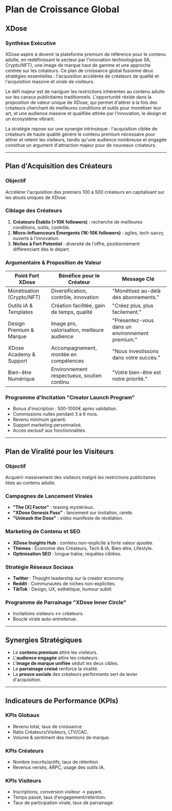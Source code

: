 # Plan de Croissance Global

## XDose

### Synthèse Exécutive

XDose aspire à devenir la plateforme premium de référence pour le contenu adulte, en redéfinissant le secteur par l'innovation technologique (IA, Crypto/NFT), une image de marque haut de gamme et une approche centrée sur les créateurs. Ce plan de croissance global fusionne deux stratégies essentielles : l'acquisition accélérée de créateurs de qualité et l'acquisition massive et virale de visiteurs.

Le défi majeur est de naviguer les restrictions inhérentes au contenu adulte sur les canaux publicitaires traditionnels. L'opportunité réside dans la proposition de valeur unique de XDose, qui permet d'attirer à la fois des créateurs cherchant de meilleures conditions et outils pour monétiser leur art, et une audience massive et qualifiée attirée par l'innovation, le design et un écosystème vibrant.

La stratégie repose sur une synergie intrinsèque : l'acquisition ciblée de créateurs de haute qualité génère le contenu premium nécessaire pour attirer et retenir les visiteurs, tandis qu'une audience nombreuse et engagée constitue un argument d'attraction majeur pour de nouveaux créateurs.

---

## Plan d'Acquisition des Créateurs

### Objectif

Accélérer l'acquisition des premiers 100 à 500 créateurs en capitalisant sur les atouts uniques de XDose.

### Ciblage des Créateurs

1. **Créateurs Établis (>10K followers)** : recherche de meilleures conditions, outils, contrôle.
2. **Micro-Influenceurs Émergents (1K-10K followers)** : agiles, tech-savvy, ouverts à l'innovation.
3. **Niches à Fort Potentiel** : diversité de l'offre, positionnement différenciant dès le départ.

### Argumentaire & Proposition de Valeur

| Point Fort XDose          | Bénéfice pour le Créateur                   | Message Clé                                     |
| ------------------------- | ------------------------------------------- | ----------------------------------------------- |
| Monétisation (Crypto/NFT) | Diversification, contrôle, innovation       | "Monétisez au-delà des abonnements."            |
| Outils IA & Templates     | Création facilitée, gain de temps, qualité  | "Créez plus, plus facilement."                  |
| Design Premium & Marque   | Image pro, valorisation, meilleure audience | "Présentez-vous dans un environnement premium." |
| XDose Academy & Support   | Accompagnement, montée en compétences       | "Nous investissons dans votre succès."          |
| Bien-être Numérique       | Environnement respectueux, soutien continu  | "Votre bien-être est notre priorité."           |

### Programme d'Incitation "Creator Launch Program"

* Bonus d'inscription : 500-1000€ après validation.
* Commissions nulles pendant 3 à 6 mois.
* Revenu minimum garanti.
* Support marketing personnalisé.
* Accès exclusif aux fonctionnalités.

---

## Plan de Viralité pour les Visiteurs

### Objectif

Acquérir massivement des visiteurs malgré les restrictions publicitaires liées au contenu adulte.

### Campagnes de Lancement Virales

* **"The \[X] Factor"** : teasing mystérieux.
* **"XDose Genesis Pass"** : lancement sur invitation, rareté.
* **"Unleash the Dose"** : vidéo manifeste de révélation.

### Marketing de Contenu et SEO

* **XDose Insights Hub** : contenu non-explicite à forte valeur ajoutée.
* **Thèmes** : Économie des Créateurs, Tech & IA, Bien-être, Lifestyle.
* **Optimisation SEO** : longue traîne, requêtes ciblées.

### Stratégie Réseaux Sociaux

* **Twitter** : Thought leadership sur la creator economy.
* **Reddit** : Communautés de niches non-explicites.
* **TikTok** : Design, UX, esthétique, humour subtil.

### Programme de Parrainage "XDose Inner Circle"

* Incitations visiteurs ↔ créateurs.
* Boucle virale auto-entretenue.

---

## Synergies Stratégiques

* Le **contenu premium** attire les visiteurs.
* L'**audience engagée** attire les créateurs.
* L'**image de marque unifiée** séduit les deux cibles.
* Le **parrainage croisé** renforce la viralité.
* La **preuve sociale** des créateurs performants sert de levier d'acquisition.

---

## Indicateurs de Performance (KPIs)

### KPIs Globaux

* Revenu total, taux de croissance.
* Ratio Créateurs/Visiteurs, LTV/CAC.
* Volume & sentiment des mentions de marque.

### KPIs Créateurs

* Nombre inscrits/actifs, taux de rétention.
* Revenus versés, ARPC, usage des outils IA.

### KPIs Visiteurs

* Inscriptions, conversion visiteur → payant.
* Temps passé, taux d'engagement/rétention.
* Taux de participation virale, taux de parrainage.
